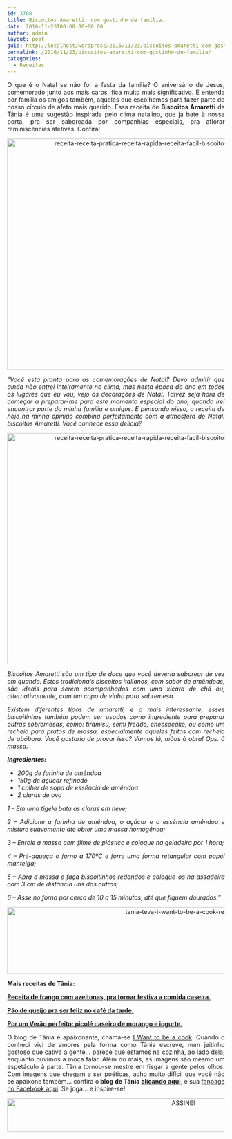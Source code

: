 ```yaml
---
id: 3708
title: Biscoitos Amaretti, com gostinho de família.
date: 2016-11-23T00:00:00+00:00
author: admin
layout: post
guid: http://localhost/wordpress/2016/11/23/biscoitos-amaretti-com-gostinho-de-familia/
permalink: /2016/11/23/biscoitos-amaretti-com-gostinho-de-familia/
categories:
  - Receitas
---
```

<p align="justify">
  O que é o Natal se não for a festa da família? O aniversário de Jesus, comemorado junto aos mais caros, fica muito mais significativo. E entenda por família os amigos também, aqueles que escolhemos para fazer parte do nosso círculo de afeto mais querido. Essa receita de <strong>Biscoitos Amaretti</strong> da Tânia é uma sugestão inspirada pelo clima natalino, que já bate à nossa porta, pra ser saboreada por companhias especiais, pra aflorar reminiscências afetivas. Confira!
</p>

<p align="center">
  <img class="alignnone size-full wp-image-13305" src="http://www.trololodemulher.com.br/blog/wp-content/uploads/2016/11/RECEITA-RECEITA-PRATICA-RECEITA-RAPIDA-RECEITA-FACIL-BISCOITOS-CASEIROS-BISCOITOS-AMARETTI3.jpg" alt="receita-receita-pratica-receita-rapida-receita-facil-biscoitos-caseiros-biscoitos-amaretti3" width="800" height="534" />
</p>

<p align="justify">
  “<em>Você está pronta para as comemorações de Natal? Devo admitir que ainda não entrei inteiramente no clima, mas nesta época do ano em todos os lugares que eu vou, vejo as decorações de Natal. Talvez seja hora de começar a preparar-me para este momento especial do ano, quando irei encontrar parte da minha família e amigos. E pensando nisso, a receita de hoje na minha opinião combina perfeitamente com a atmosfera de Natal: biscoitos Amaretti. Você conhece essa delícia?</em>
</p>

<p align="center">
  <img class="alignnone size-full wp-image-13301" src="http://www.trololodemulher.com.br/blog/wp-content/uploads/2016/11/RECEITA-RECEITA-PRATICA-RECEITA-RAPIDA-RECEITA-FACIL-BISCOITOS-CASEIROS-BISCOITOS-AMARETTI2.jpg" alt="receita-receita-pratica-receita-rapida-receita-facil-biscoitos-caseiros-biscoitos-amaretti2" width="800" height="534" />
</p>

<p align="justify">
  <em>Biscoitos Amaretti são um tipo de doce que você deveria saborear de vez em quando. Estes tradicionais biscoitos italianos, com sabor de amêndoas, são ideais para serem acompanhados com uma xícara de chá ou, alternativamente, com um copo de vinho para sobremesa.</em>
</p>

<p align="justify">
  <em>Existem diferentes tipos de amaretti, e o mais interessante, esses biscoitinhos também podem ser usados como ingrediente para preparar outras sobremesas, como: tiramisu, semi freddo, cheesecake, ou como um recheio para pratos de massa, especialmente aqueles feitos com recheio de abóbora. Você gostaria de provar isso? Vamos lá, mãos à obra! Ops. à massa.</em>
</p>

<p align="justify">
  <strong><em>Ingredientes:</em></strong>
</p>

  * <div align="justify">
      <em>200g de farinha de amêndoa </em>
    </div>

  * <div align="justify">
      <em>150g de açúcar refinado </em>
    </div>

  * <div align="justify">
      <em>1 colher de sopa de essência de amêndoa </em>
    </div>

  * <div align="justify">
      <em>2 claras de ovo</em>
    </div>

<p align="justify">
  <em>1 – Em uma tigela bata as claras em neve;</em>
</p>

<p align="justify">
  <em>2 – Adicione a farinha de amêndoa, o açúcar e a essência amêndoa e misture suavemente até obter uma massa homogênea;</em>
</p>

<p align="justify">
  <em>3 – Enrole a massa com filme de plástico e coloque na geladeira por 1 hora;</em>
</p>

<p align="justify">
  <em>4 – Pré-aqueça o forno a 170ºC e forre uma forma retangular com papel manteiga;</em>
</p>

<p align="justify">
  <em>5 – Abra a massa e faça biscoitinhos redondos e coloque-os na assadeira com 3 cm de distância uns dos outros;</em>
</p>

<p align="justify">
  <em>6 – Asse no forno por cerca de 10 a 15 minutos, até que fiquem dourados.</em>”
</p>

<p align="center">
  <img class="alignnone size-full wp-image-13037" src="http://www.trololodemulher.com.br/blog/wp-content/uploads/2016/10/TANIA-TEVA-I-WANT-TO-BE-A-COOK-RECEITAS.jpg" alt="tania-teva-i-want-to-be-a-cook-receitas" width="800" height="154" />
</p>

<p align="justify">
  <strong>Mais receitas de Tânia:</strong>
</p>

<p align="justify">
  <a href="http://www.trololodemulher.com.br/2016/11/18/receita-de-frango/" target="_blank"><strong>Receita de frango com azeitonas, pra tornar festiva a comida caseira.</strong></a>
</p>

<p align="justify">
  <a href="http://www.trololodemulher.com.br/2016/11/08/pao-de-queijo/" target="_blank"><strong>Pão de queijo pra ser feliz no café da tarde.</strong></a>
</p>

<p align="justify">
  <a href="http://www.trololodemulher.com.br/2016/11/03/picole-caseiro/" target="_blank"><strong>Por um Verão perfeito: picolé caseiro de morango e iogurte.</strong></a>
</p>

<p align="justify">
  O blog de Tânia é apaixonante, chama-se <a href="https://iwanttobeacook.wordpress.com/" target="_blank">I Want to be a cook</a>. Quando o conheci vivi de amores pela forma como Tânia escreve, num jeitinho gostoso que cativa a gente… parece que estamos na cozinha, ao lado dela, enquanto ouvimos a moça falar. Além do mais, as imagens são mesmo um espetáculo à parte. Tânia tornou-se mestre em fisgar a gente pelos olhos. Com imagens que chegam a ser poéticas, acho muito difícil que você não se apaixone também… confira o<strong> blog de Tânia <a href="https://iwanttobeacook.wordpress.com/" target="_blank">clicando aqui</a></strong>, e sua <a href="https://www.facebook.com/Iwanttobeacook-818578268272846/" target="_blank">fanpage no Facebook aqui</a>. Se joga… e inspire-se!
</p>

<p align="center">
  <a href="http://feedburner.google.com/fb/a/mailverify?uri=blogbichafemea&loc=pt_BR" target="_blank"><img class="alignnone size-full wp-image-10439" src="http://www.trololodemulher.com.br/blog/wp-content/uploads/2014/09/ASSINE.png" alt="ASSINE!" width="800" height="78" /></a>
</p>

<p align="justify">